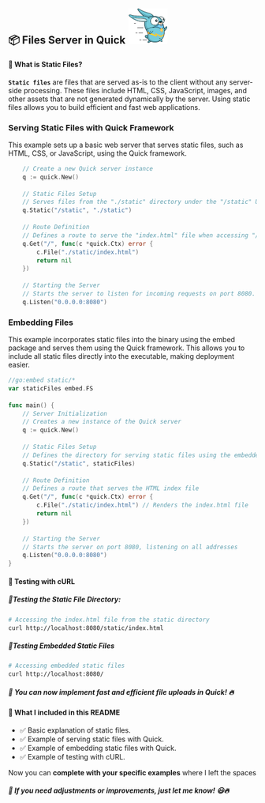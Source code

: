 ## 📦 Files Server in Quick ![Quick Logo](/quick.png)


#### 📌 What is Static Files?
**`Static files`** are files that are served as-is to the client without any server-side processing. These files include HTML, CSS, JavaScript, images, and other assets that are not generated dynamically by the server. Using static files allows you to build efficient and fast web applications.


### Serving Static Files with Quick Framework

This example sets up a basic web server that serves static files, such as HTML, CSS, or JavaScript, using the Quick framework.

```go    
    // Create a new Quick server instance
    q := quick.New()

    // Static Files Setup
    // Serves files from the "./static" directory under the "/static" URL path.
    q.Static("/static", "./static")

    // Route Definition
    // Defines a route to serve the "index.html" file when accessing "/".
    q.Get("/", func(c *quick.Ctx) error {
        c.File("./static/index.html")
        return nil
    })

    // Starting the Server
    // Starts the server to listen for incoming requests on port 8080.
    q.Listen("0.0.0.0:8080")

```

### Embedding Files

This example incorporates static files into the binary using the embed package and serves them using the Quick framework. This allows you to include all static files directly into the executable, making deployment easier.

```go
//go:embed static/*
var staticFiles embed.FS

func main() {
	// Server Initialization
	// Creates a new instance of the Quick server
	q := quick.New()

	// Static Files Setup
	// Defines the directory for serving static files using the embedded files
	q.Static("/static", staticFiles)

	// Route Definition
	// Defines a route that serves the HTML index file
	q.Get("/", func(c *quick.Ctx) error {
		c.File("./static/index.html") // Renders the index.html file
		return nil
	})

	// Starting the Server
	// Starts the server on port 8080, listening on all addresses
	q.Listen("0.0.0.0:8080")
}

```
#### 📌 Testing with cURL

##### 🔹Testing the Static File Directory:
```bash
# Accessing the index.html file from the static directory
curl http://localhost:8080/static/index.html
```

##### 🔹Testing Embedded Static Files
```bash
# Accessing embedded static files
curl http://localhost:8080/
```

##### 🚀 You can now implement fast and efficient file uploads in Quick! 🔥

#### **📌 What I included in this README**
- ✅ Basic explanation of static files.
- ✅ Example of serving static files with Quick.
- ✅ Example of embedding static files with Quick.
- ✅ Example of testing with cURL.

Now you can **complete with your specific examples** where I left the spaces

##### 🚀 **If you need adjustments or improvements, just let me know!** 😃🔥